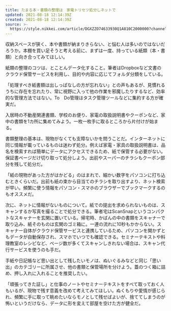 ```yaml
---
title: たまる本・書類の整理は　家電トリセツ処分しネットで
updated: 2021-08-18 12:14:39Z
created: 2021-08-18 12:14:39Z
source: >-
  https://style.nikkei.com/article/DGXZZO74633930Q1A810C2000000?channel=DF260120166504&n_cid=LMNST020
---
```


収納スペースが狭く、本や書類が納まりきらない、と悩む人は多いのではないだろうか。本棚を買い足そうと考える前に、まずは一度、持っている紙類（本・書類）と向き合ってみてほしい。

紙類の整理のコツは、とことんデータ化すること。筆者はDropboxなど文書のクラウド保管サービスを利用し、目的や内容に応じてフォルダ分類をしている。

「処理すべき紙書類は出しっぱなしの方が忘れない」との声もあるが、見慣れるうちに存在を忘れたり、常に視野に入って他の作業を邪魔したりするなど、効率的な管理方法ではない。To　Do管理はタスク管理ツールなどに集約する方が確実だ。

入居時の不動産関連書類、学校のお便り、家電の取扱説明書やクーポンなど、家中の書類を1カ所に集めてみよう。一枚一枚手に取るところから片付けが始まる。

書類整理の基本は、現物がなくても支障ないかを問うことだ。インターネットに同じ情報が載っているものは迷わず処分。例えば家電・家具の取扱説明書は、品名を検索すれば簡単にデータにアクセスできるため、紙で保管する必要がない。保証書ページだけ切り取って処分しよう。出前やスーパーのチラシもクーポン部分を残して処分だ。

「紙の現物があった方がはかどる」のはまれで、細かい数字をパソコンに打ち込むときくらいだ。出前も紙の束から目当てのチラシを取り出すより、ネット検索が早い。頻繁に使う情報をパソコン・スマホのブラウザーでブックマークするのもオススメだ。

次に、ネットに情報がないものについて。紙での提出を求められないものは、スキャンするか写真を撮ることで処分できる。筆者宅はScanSnapというコンパクトなスキャナーを玄関に置いている。帰宅時、かばんの中の書類をスキャナーで取り込み、紙そのものは玄関のゴミ箱に。一連の流れに10秒もかからない。スキャナー自体がクラウド保管サービスと連携しているため、パソコンを開かずともデータが自動保存され、スマホでいつでも確認できる。セミナーテキストや料理教室のレシピなど、ページ数が多くてスキャンしきれない場合は、スキャン代行サービスを使うのも手だ。

手紙や日記帳など思い出として残したいモノは、ぬいぐるみなどと同じ「思い出」のカテゴリーに所属させ、他の書類と保管場所を分けよう。蓋のつく箱に詰め、押し入れに入れることを推奨したい。

「頑張ってきた証し」と仕事のノートやセミナーテキストをすべて取っておく人もいるが、現物で残す意義を改めて考えてみてほしい。ぬくもりや愛情が感じられ、頻繁に手に取って眺めたいならモノとして残せばよいが、捨ててしまうのが怖いというだけなら、データに形を変えて部屋を空けた方が健全だ。